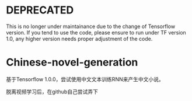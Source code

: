 # DEPRECATED

This is no longer under maintainance due to the change of Tensorflow version. If you tend to use the code, please ensure to run under TF version 1.0, any higher version needs proper adjustment of the code.

# Chinese-novel-generation

基于Tensorflow 1.0.0，尝试使用中文文本训练RNN来产生中文小说。

脱离视频学习后，在github自己尝试弄下
